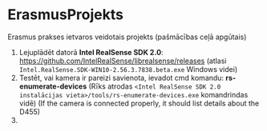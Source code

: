 # ErasmusProjekts
Erasmus prakses ietvaros veidotais projekts (pašmācības ceļā apgūtais)

1. Lejuplādēt datorā **Intel RealSense SDK 2.0**: https://github.com/IntelRealSense/librealsense/releases (atlasi `Intel.RealSense.SDK-WIN10-2.56.3.7838.beta.exe` Windows videi)
2. Testēt, vai kamera ir pareizi savienota, ievadot cmd komandu: **rs-enumerate-devices** (Rīks atrodas `<Intel RealSense SDK 2.0 instalācijas vieta>/tools/rs-enumerate-devices.exe` komandrindas vidē)  (If the camera is connected properly, it should list details about the D455)
3. 
